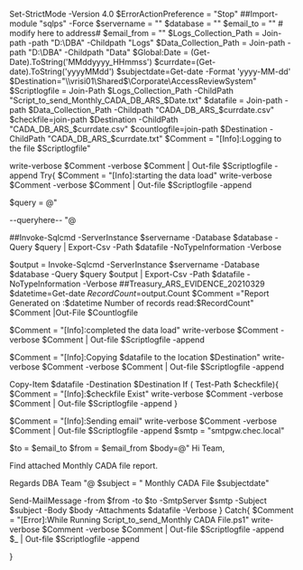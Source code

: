 Set-StrictMode -Version 4.0
$ErrorActionPreference = "Stop"
##Import-module "sqlps" -Force
$servername = ""
$database = ""
$email_to = "" # modify here to address#
$email_from = ""
$Logs_Collection_Path = Join-path -path "D:\DBA" -Childpath "Logs"
$Data_Collection_Path = Join-path -path "D:\DBA" -Childpath "Data"
$Global:Date = (Get-Date).ToString('MMddyyyy_HHmmss')
$currdate=(Get-date).ToString('yyyyMMdd')
$subjectdate=Get-date -Format 'yyyy-MM-dd'
$Destination="\\vrisi01\Shared$\Corporate\AccessReviewSystem"
$Scriptlogfile = Join-Path $Logs_Collection_Path -ChildPath "Script_to_send_Monthly_CADA_DB_ARS_$Date.txt"
$datafile = Join-path -path $Data_Collection_Path -Childpath "CADA_DB_ARS_$currdate.csv"
$checkfile=join-path $Destination -ChildPath "CADA_DB_ARS_$currdate.csv"
$countlogfile=join-path $Destination -ChildPath "CADA_DB_ARS_$currdate.txt"
$Comment = "[Info]:Logging to the file $Scriptlogfile"



write-verbose $Comment -verbose
$Comment | Out-file $Scriptlogfile -append
Try{
$Comment = "[Info]:starting the data load"
write-verbose $Comment -verbose
$Comment | Out-file $Scriptlogfile -append



$query = @"



--queryhere--
"@



##Invoke-Sqlcmd -ServerInstance $servername -Database $database -Query $query | Export-Csv -Path $datafile -NoTypeInformation -Verbose



$output = Invoke-Sqlcmd -ServerInstance $servername -Database $database -Query $query
$output | Export-Csv -Path $datafile -NoTypeInformation -Verbose
##Treasury_ARS_EVIDENCE_20210329
$datetime=Get-date
$RecordCount=$output.Count
$Comment ="Report Generated on :$datetime Number of records read:$RecordCount"
$Comment |Out-File $Countlogfile

$Comment = "[Info]:completed the data load"
write-verbose $Comment -verbose
$Comment | Out-file $Scriptlogfile -append



$Comment = "[Info]:Copying $datafile to the location $Destination"
write-verbose $Comment -verbose
$Comment | Out-file $Scriptlogfile -append



Copy-Item $datafile -Destination $Destination
If ( Test-Path $checkfile){
$Comment = "[Info]:$checkfile Exist"
write-verbose $Comment -verbose
$Comment | Out-file $Scriptlogfile -append
}



$Comment = "[Info]:Sending email"
write-verbose $Comment -verbose
$Comment | Out-file $Scriptlogfile -append
$smtp = "smtpgw.chec.local"

$to = $email_to
$from = $email_from
$body=@"
Hi Team,



Find attached Monthly CADA file report.



Regards
DBA Team
"@
$subject = " Monthly CADA File $subjectdate"



Send-MailMessage -from $from -to $to -SmtpServer $smtp -Subject $subject -Body $body -Attachments $datafile -Verbose
}
Catch{
$Comment = "[Error]:While Running Script_to_send_Monthly CADA File.ps1"
write-verbose $Comment -verbose
$Comment | Out-file $Scriptlogfile -append
$_ | Out-file $Scriptlogfile -append



}
